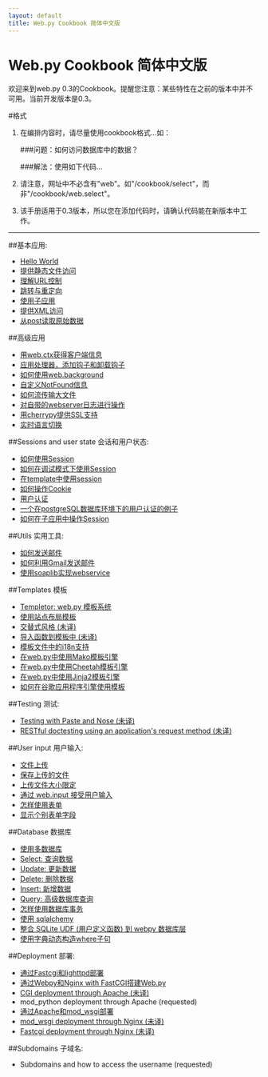 ```yaml
---
layout: default
title: Web.py Cookbook 简体中文版
---
```


# Web.py Cookbook 简体中文版

欢迎来到web.py 0.3的Cookbook。提醒您注意：某些特性在之前的版本中并不可用。当前开发版本是0.3。

#格式

1. 在编排内容时，请尽量使用cookbook格式...如：
    
    ###问题：如何访问数据库中的数据？
     
    ###解法：使用如下代码...

1. 请注意，网址中不必含有"web"。如"/cookbook/select"，而非"/cookbook/web.select"。

1. 该手册适用于0.3版本，所以您在添加代码时，请确认代码能在新版本中工作。

-------------------------------------------------

##基本应用:
* [Hello World](helloworld.zh-cn)
* [提供静态文件访问](staticfiles.zh-cn)
* [理解URL控制](url_handling.zh-cn)
* [跳转与重定向](redirect+seeother.zh-cn)
* [使用子应用](subapp.zh-cn)
* [提供XML访问](xmlfiles.zh-cn)
* [从post读取原始数据](postbasic.zh-cn)

##高级应用
* [用web.ctx获得客户端信息](ctx.zh-cn)
* [应用处理器，添加钩子和卸载钩子](application_processors.zh-cn)
* [如何使用web.background](background.zh-cn)
* [自定义NotFound信息](custom_notfound.zh-cn)
* [如何流传输大文件](streaming_large_files.zh-cn)
* [对自带的webserver日志进行操作](logging.zh-cn)
* [用cherrypy提供SSL支持](ssl.zh-cn)
* [实时语言切换](runtime-language-switch.zh-cn)

##Sessions and user state 会话和用户状态:
* [如何使用Session](sessions.zh-cn)
* [如何在调试模式下使用Session](session_with_reloader.zh-cn)
* [在template中使用session](session_in_template.zh-cn)
* [如何操作Cookie](cookies.zh-cn)
* [用户认证](userauth.zh-cn)
* [一个在postgreSQL数据库环境下的用户认证的例子](userauthpgsql.zh-cn)
* [如何在子应用中操作Session](sessions_with_subapp.zh-cn)


##Utils 实用工具:
* [如何发送邮件](sendmail.zh-cn)
* [如何利用Gmail发送邮件](sendmail_using_gmail.zh-cn)
* [使用soaplib实现webservice](webservice.zh-cn)

##Templates 模板
* [Templetor: web.py 模板系统](http://webpy.org/docs/0.3/templetor.zh-cn)
* [使用站点布局模板](layout_template.zh-cn)
* [交替式风格 (未译)](alternating_style.zh-cn)
* [导入函数到模板中 (未译)](template_import.zh-cn)
* [模板文件中的i18n支持](i18n_support_in_template_file.zh-cn)
* [在web.py中使用Mako模板引擎 ](template_mako.zh-cn)
* [在web.py中使用Cheetah模板引擎](template_cheetah.zh-cn)
* [在web.py中使用Jinja2模板引擎](template_jinja.zh-cn)
* [如何在谷歌应用程序引擎使用模板](templates_on_gae.zh-cn)

##Testing 测试:
* [Testing with Paste and Nose (未译)](testing_with_paste_and_nose.zh-cn)
* [RESTful doctesting using an application's request method (未译)](restful_doctesting_using_request.zh-cn)

##User input 用户输入:
* [文件上传](fileupload.zh-cn)
* [保存上传的文件](storeupload.zh-cn)
* [上传文件大小限定](limiting_upload_size.zh-cn)
* [通过 web.input 接受用户输入](input.zh-cn)
* [怎样使用表单](forms.zh-cn)
* [显示个别表单字段](form_fields.zh-cn)

##Database 数据库
* [使用多数据库](multidbs.zh-cn)
* [Select: 查询数据](select.zh-cn)
* [Update: 更新数据 ](update.zh-cn)
* [Delete: 删除数据](delete.zh-cn)
* [Insert: 新增数据](Insert.zh-cn)
* [Query: 高级数据库查询](query.zh-cn)
* [怎样使用数据库事务](transactions.zh-cn)
* [使用 sqlalchemy](sqlalchemy.zh-cn)
* [整合 SQLite UDF (用户定义函数) 到 webpy 数据库层](sqlite-udf.zh-cn)
* [使用字典动态构造where子句](where_dict.zh-cn)

##Deployment 部署:
* [通过Fastcgi和lighttpd部署](fastcgi-lighttpd.zh-cn)
* [通过Webpy和Nginx with FastCGI搭建Web.py](fastcgi-nginx.zh-cn) 
* [CGI deployment through Apache (未译)](cgi-apache.zh-cn)
* mod_python deployment through Apache (requested)
* [通过Apache和mod_wsgi部署](mod_wsgi-apache.zh-cn)
* [mod_wsgi deployment through Nginx (未译)](mod_wsgi-nginx.zh-cn)
* [Fastcgi deployment through Nginx (未译)](fastcgi-nginx.zh-cn)

##Subdomains 子域名:
* Subdomains and how to access the username (requested)